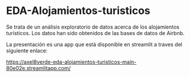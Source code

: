 # EDA-Alojamientos-turisticos
Se trata de un análisis exploratorio de datos acerca de los alojamientos turísticos. Los datos han sido obtenidos de las bases de datos de Airbnb.

La presentación es una app que está disponible en streamlit a traves del siguiente enlace:

https://axel8verde-eda-alojamientos-turisticos-main-80e02e.streamlitapp.com/
